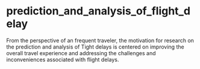 # prediction_and_analysis_of_flight_delay
From the perspective of an frequent traveler, the motivation for research on the prediction and analysis of Tight delays is centered on improving the overall travel experience and addressing the challenges and inconveniences associated with flight delays.
